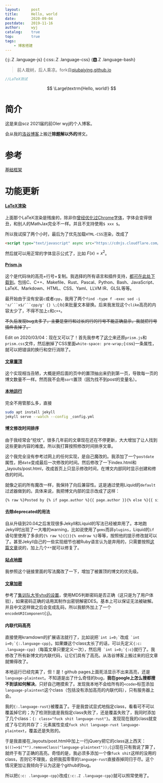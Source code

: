 ```yaml
---
layout:		post
title:		Hello, world
date:		2020-09-04
postdate:	2019-11-16
author:		wyj
catalog:	true
top:		true
tags:
    - 博客搭建
---
```


{:j:.Z .language-js}
{:css:.Z .language-css}
{:b:.Z .language-bash}

> 前人栽树，后人乘凉。fork自[qiubaiying.github.io](https://github.com/qiubaiying/qiubaiying.github.io)

```cpp
//LaTeX测试
```

$$ \Large\textrm{Hello, world!} $$

# 简介

这是来自scz 2021届的前OIer wyj的个人博客。

会从我的[洛谷博客](https://www.luogu.org/blog/474D/)上搬迁**除题解以外的**博文。

# 参考

[基础框架](https://github.com/qiubaiying/qiubaiying.github.io/wiki/%E5%8D%9A%E5%AE%A2%E6%90%AD%E5%BB%BA%E8%AF%A6%E7%BB%86%E6%95%99%E7%A8%8B)

# 功能更新

#### [LaTeX渲染](https://lloyar.github.io/2018/10/08/mathjax-in-jekyll.html)

上面那个LaTeX渲染是残废的，除非你[曾经优化过Chrome字体](https://www.luogu.com.cn/blog/ljf-cnyali/linux-zi-ti-xuan-ran-di-xiu-fu-yu-gai-shan)，字体会变得很丑，和别人的MathJax完全不一样。并且不支持使用`$ xxx $`。

所以我试探了两个小时，最后为了优先加载`HTML-CSS`渲染，改成了
```html
<script type="text/javascript" async src="https://cdnjs.cloudflare.com/ajax/libs/mathjax/2.7.5/MathJax.js?config=TeX-AMS_HTML"></script>
```

然后就可以用正常的字体显示公式了，比如 $F(x)=x^2$。

#### [Prism.js](https://blog.csdn.net/u013961139/article/details/78853544)

这个是代码块的高亮+行号+复制。我选择的所有语言和插件支持，[都可在此处下载到](https://prismjs.com/download.html#themes=prism&languages=markup+css+clike+javascript+bash+c+cpp+glsl+latex+llvm+makefile+markdown+pascal+python+rust+yaml&plugins=line-numbers+toolbar+copy-to-clipboard)。包括C、C++、Makefile、Rust、Pascal、Python、Bash、JavaScript、LaTeX、Markdown、HTML、CSS、Yaml、LLVM IR、GLSL等等。

最开始由于没有安装`c`或者`cpp`，我用了两个````find -type f -exec sed -i 's/```x$/```cpp/g' {} \;````{:b}来批量文本替换。后来我发现这个`clike`高亮的内容太少了，不得不加上`c`和`c++`。

~~不久后发现bug太多了，主要是空行和过长的行的行号不能正确显示，我就把行号插件去掉了。~~

Edit on 2020/03/04：现在又可以了！首先我参考了[这个](https://blog.csdn.net/daijiguo/article/details/79001325)来还原`prism.js`和`prism.css`文件，然后删掉了CSS里面`white-space: pre-wrap;`{:css}一条属性，就可以把错误的换行和空行消除了。

#### [文章置顶](https://too.pub/Jekyll-Sticky-Posts.html)

这个实现相当丑陋，大概是把后面的页中的置顶抽出来扔到第一页，导致每一页的博文数量不一样。然而我不会用`sort`置顶（因为找不到post的变量名）。

#### [本地运行](http://github.tiankonguse.com/blog/2015/10/08/jekyll-run-in-local.html)

完全不用管那么多，直接
```bash
sudo apt install jekyll
jekyll serve --watch --config _config.yml
```

#### 博文修改时间排序

由于我经常会“挖坟”，很多几年前的文章现在还在不停更新，大大增加了让人找到这些更新内容的难度。所以我打算按照修改时间排序文章。

这个我完全没有参考过网上的任何实现，是自己魔改的。我添加了一个`postdate`属性，把`date`变成最后一次修改的时间。然后修改了一下index.html和_layouts/post.html，改成首页上只显示修改时间，在博文内部同时显示创建和修改的时间。

就像之前的所有魔改一样，我保持了向后兼容性。这是通过使用Liquid的`default`过滤器做到的。具体来说，我把博文内部的显示改成了这样：
```html
{% raw %}Posted by {% if page.author %}{{ page.author }}{% else %}{{ site.title }}{% endif %} on {{ page.postdate | default: page.date | date: "%B %-d, %Y" }} {% if page.postdate %}/ Edited on {{ page.date | date: "%B %-d, %Y" }}{% endif %}{% endraw %}
```

#### 去除deprecated的用法

自从升级到20.04之后发现很多Jekyll和Liquid的写法已经被弃用了。本地跑Jekyll时出现了一大堆的warning，比如说使用了`gems`而非`plugins`，Liquid的`if`语句里使用了多余的`{% raw %}{{}}{% endraw %}`等等，按照他的提示修改就可以了。甚至Jekyll自己的一些实现细节也被Ruby语言认为是弃用的，只需要按照[这篇文章](https://piechowski.io/post/last-arg-keyword-deprecated-ruby-2-7/)说的，加上几个`**`就可以修复了。

#### [站点地图](http://www.independent-software.com/generating-a-sitemap-xml-with-jekyll-without-a-plugin.html)

我参照这个链接里面的写法魔改了一下，增加了被置顶的博文的优先级。

#### [文章加密](/2020/06/08/%E5%8A%A0%E5%AF%86%E6%B5%8B%E8%AF%95/)

参考了[集训队大爷yhx的设置](https://yhx-12243.github.io/OI-transit/)，使用MD5判断密码是否正确（这只是为了用户体验），如果密码正确的话用其制作出密钥解密DES。基本上可以保证无法被破解。并且中文这样做之后会变成乱码，所以我额外加上了一个`encodeURIComponent`{:j}。

#### 内联代码高亮

直接使用kramdown的扩展语法就行了，比如说把`` `int i=0;` ``改成`` `int i=0;`{:.language-cpp}``。如果嫌这个class太长了的话，可以先定义`{:c: .language-cpp}`（每篇文章只要定义一次），然后用`` `int i=0;`{:c}``就行了。我修改了所有新博文的内联代码，让它们具有了高亮。从洛谷博客上搬过来的旧文章就懒得改了。

本地运行已经完美了，但！是！github pages上面死活显示不出来高亮，还是`language-plaintext`。不知道是出了什么奇怪的bug，**我在google上怎么搜都搜不到该如何解决**。只好自己瞎摸索了。发现我本地不会给所有的`<code>`标签添加`language-plaintext`这个class（包括没有添加高亮的内联代码），只有服务器上会。

我的`{:.language-rust}`被覆盖了。于是我尝试显式地指定class，看看可不可以覆盖掉它的；为了检测到底是我指定class失败了，还是覆盖失败了，我同时添加了几个class：`{: class="fuck shit language-rust"}`。发现现在我的class就变成了与它的共存了：元素属性变成`fuck shit language-rust language-plaintext`，覆盖还是失败的。

于是我直接在_layouts/post.html中加上一行jQuery把它的class送上西天：`$(()=>$("*").removeClass("language-plaintext"));`{:j}现在只有我说了算了，就终于有了正确的高亮。奇怪的是，我必须多添加一个像`fuck shit`这样的没用的class，否则它不理我，会把我孤零零的`language-rust`直接吞掉同归于尽。这个情况更加让我倾向于认为这是个github的bug。

所以把`{:c: .language-cpp}`改成`{:c:.Z .language-cpp}`就可以照常使用了。
